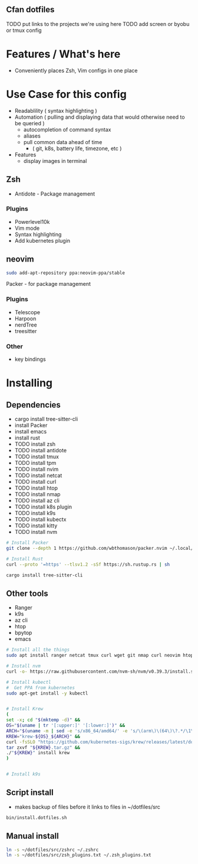 ## Cfan dotfiles

TODO put links to the projects we're using here
TODO add screen or byobu or tmux config


# Features / What's here
- Conveniently places Zsh, Vim configs in one place 

# Use Case for this config
  - Readablility ( syntax highlighting )
  - Automation ( pulling and displaying data that would otherwise need to be queried )
    - autocompletion of command syntax
    - aliases 
    - pull common data ahead of time  
      - ( git, k8s, battery life, timezone, etc ) 
  - Features 
    - display images in terminal

## Zsh

- Antidote - Package management

### Plugins
- Powerlevel10k
- Vim mode
- Syntax highlighting
- Add kubernetes plugin


## neovim

```bash
sudo add-apt-repository ppa:neovim-ppa/stable

```

Packer - for package management

### Plugins
  - Telescope
  - Harpoon
  - nerdTree
  - treesitter 

### Other 
  - key bindings



# Installing

## Dependencies
  - cargo install tree-sitter-cli
  - install Packer
  - install emacs
  - install rust
  - TODO install zsh
  - TODO install antidote
  - TODO install tmux
  - TODO install tpm
  - TODO install nvim
  - TODO install netcat
  - TODO install curl
  - TODO install htop
  - TODO install nmap
  - TODO install az cli
  - TODO install k8s plugin
  - TODO install k9s
  - TODO install kubectx
  - TODO install kitty
  - TODO install nvm

  ```bash
  # Install Packer
  git clone --depth 1 https://github.com/wbthomason/packer.nvim ~/.local/share/nvim/site/pack/packer/start/packer.nvim

 # Install Rust
  curl --proto '=https' --tlsv1.2 -sSf https://sh.rustup.rs | sh
  
  cargo install tree-sitter-cli
  ```

## Other tools 
  - Ranger
  - k9s
  - az cli
  - htop
  - bpytop
  - emacs

  ```bash
  # Install all the things
  sudo apt install ranger netcat tmux curl wget git nmap curl neovim htop fzf

  # Install nvm 
  curl -o- https://raw.githubusercontent.com/nvm-sh/nvm/v0.39.3/install.sh | bash

  # Install kubectl
  #  Get PPA from kubernetes
  sudo apt-get install -y kubectl


  # Install Krew
  (
  set -x; cd "$(mktemp -d)" &&
  OS="$(uname | tr '[:upper:]' '[:lower:]')" &&
  ARCH="$(uname -m | sed -e 's/x86_64/amd64/' -e 's/\(arm\)\(64\)\?.*/\1\2/' -e 's/aarch64$/arm64/')" &&
  KREW="krew-${OS}_${ARCH}" &&
  curl -fsSLO "https://github.com/kubernetes-sigs/krew/releases/latest/download/${KREW}.tar.gz" &&
  tar zxvf "${KREW}.tar.gz" &&
  ./"${KREW}" install krew
  )

  
  # Install k9s


  ```
   

## Script install
  - makes backup of files before it links to files in ~/dotfiles/src

  ```bash
  bin/install.dotfiles.sh
  ```

## Manual install 

```bash
ln -s ~/dotfiles/src/zshrc ~/.zshrc
ln -s ~/dotfiles/src/zsh_plugins.txt ~/.zsh_plugins.txt 

```


